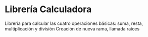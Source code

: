 # Librería Calculadora
Librería para calcular las cuatro operaciones básicas: suma, resta, multiplicación y división
Creación de nueva rama, llamada raíces